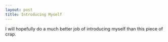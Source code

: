 ```yaml
---
layout: post
title: Introducing Myself
---
```


I will hopefully do a much better job of introducing myself than this piece of crap.
